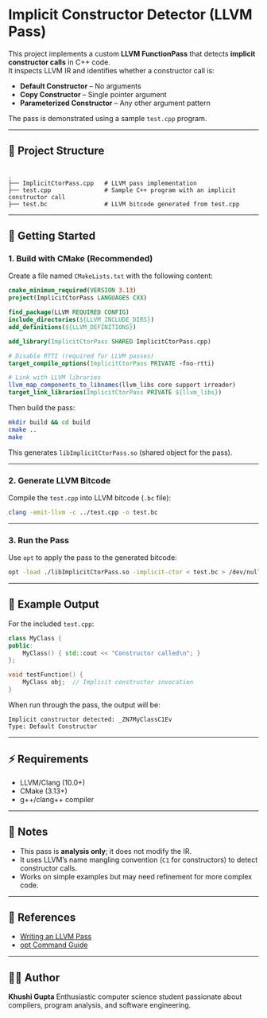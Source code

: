 # Implicit Constructor Detector (LLVM Pass)

This project implements a custom **LLVM FunctionPass** that detects **implicit constructor calls** in C++ code.  
It inspects LLVM IR and identifies whether a constructor call is:

- **Default Constructor** – No arguments  
- **Copy Constructor** – Single pointer argument  
- **Parameterized Constructor** – Any other argument pattern  

The pass is demonstrated using a sample `test.cpp` program.

---

## 📂 Project Structure

```

.
├── ImplicitCtorPass.cpp   # LLVM pass implementation
├── test.cpp               # Sample C++ program with an implicit constructor call
├── test.bc                # LLVM bitcode generated from test.cpp

````

---

## 🚀 Getting Started

### 1. Build with CMake (Recommended)

Create a file named `CMakeLists.txt` with the following content:

```cmake
cmake_minimum_required(VERSION 3.13)
project(ImplicitCtorPass LANGUAGES CXX)

find_package(LLVM REQUIRED CONFIG)
include_directories(${LLVM_INCLUDE_DIRS})
add_definitions(${LLVM_DEFINITIONS})

add_library(ImplicitCtorPass SHARED ImplicitCtorPass.cpp)

# Disable RTTI (required for LLVM passes)
target_compile_options(ImplicitCtorPass PRIVATE -fno-rtti)

# Link with LLVM libraries
llvm_map_components_to_libnames(llvm_libs core support irreader)
target_link_libraries(ImplicitCtorPass PRIVATE ${llvm_libs})
````

Then build the pass:

```bash
mkdir build && cd build
cmake ..
make
```

This generates `libImplicitCtorPass.so` (shared object for the pass).

---

### 2. Generate LLVM Bitcode

Compile the `test.cpp` into LLVM bitcode (`.bc` file):

```bash
clang -emit-llvm -c ../test.cpp -o test.bc
```

---

### 3. Run the Pass

Use `opt` to apply the pass to the generated bitcode:

```bash
opt -load ./libImplicitCtorPass.so -implicit-ctor < test.bc > /dev/null
```

---

## 📝 Example Output

For the included `test.cpp`:

```cpp
class MyClass {
public:
    MyClass() { std::cout << "Constructor called\n"; }
};

void testFunction() {
    MyClass obj;  // Implicit constructor invocation
}
```

When run through the pass, the output will be:

```
Implicit constructor detected: _ZN7MyClassC1Ev
Type: Default Constructor
```

---

## ⚡ Requirements

* LLVM/Clang (10.0+)
* CMake (3.13+)
* g++/clang++ compiler

---

## 📌 Notes

* This pass is **analysis only**; it does not modify the IR.
* It uses LLVM’s name mangling convention (`C1` for constructors) to detect constructor calls.
* Works on simple examples but may need refinement for more complex code.

---

## 📖 References

* [Writing an LLVM Pass](https://llvm.org/docs/WritingAnLLVMPass.html)
* [opt Command Guide](https://llvm.org/docs/CommandGuide/opt.html)

---

## 👩‍💻 Author

**Khushi Gupta**
Enthusiastic computer science student passionate about compilers, program analysis, and software engineering.


 
